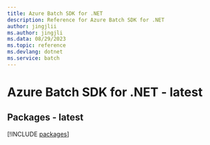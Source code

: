 ```yaml
---
title: Azure Batch SDK for .NET
description: Reference for Azure Batch SDK for .NET
author: jingjlii
ms.author: jingjli
ms.data: 08/29/2023
ms.topic: reference
ms.devlang: dotnet
ms.service: batch
---
```

# Azure Batch SDK for .NET - latest
## Packages - latest
[!INCLUDE [packages](batch-index.md)]